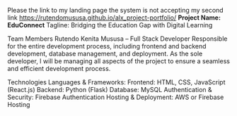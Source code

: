 Please the link to my landing page the system is not accepting my second link  https://rutendomususa.github.io/alx_project-portfolio/
<b>Project Name: EduConnect</b>
 Tagline: Bridging the Education Gap with Digital Learning

Team Members
Rutendo Kenita Mususa – Full Stack Developer
Responsible for the entire development process, including frontend and backend development, database management, and deployment.
As the sole developer, I will be managing all aspects of the project to ensure a seamless and efficient development process.


Technologies
Languages & Frameworks:
Frontend: HTML, CSS, JavaScript (React.js)
Backend: Python (Flask)
Database: MySQL
Authentication & Security: Firebase Authentication
Hosting & Deployment: AWS or Firebase Hosting
